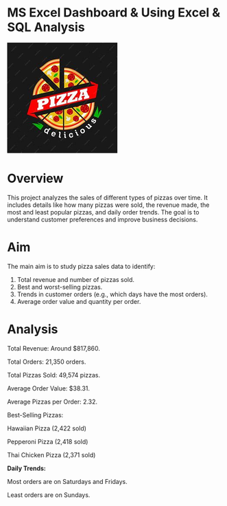 # MS Excel Dashboard & Using Excel & SQL Analysis

![picture logo](https://github.com/ybalaji123/MS-Excel-project/blob/main/pizza_logo.jpeg)

# Overview
This project analyzes the sales of different types of pizzas over time. It includes details like how many pizzas were sold, the revenue made, the most and least popular pizzas, and daily order trends. The goal is to understand customer preferences and improve business decisions.

# Aim
The main aim is to study pizza sales data to identify:
1) Total revenue and number of pizzas sold.
2) Best and worst-selling pizzas.
3) Trends in customer orders (e.g., which days have the most orders).
4) Average order value and quantity per order.

# Analysis
Total Revenue: Around $817,860.

Total Orders: 21,350 orders.

Total Pizzas Sold: 49,574 pizzas.

Average Order Value: $38.31.

Average Pizzas per Order: 2.32.

Best-Selling Pizzas:

Hawaiian Pizza (2,422 sold)

Pepperoni Pizza (2,418 sold)

Thai Chicken Pizza (2,371 sold)

**Daily Trends:**

Most orders are on Saturdays and Fridays.

Least orders are on Sundays.

